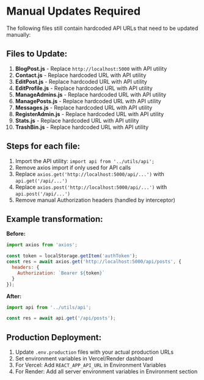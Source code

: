 # Manual Updates Required

The following files still contain hardcoded API URLs that need to be updated manually:

## Files to Update:

1. **BlogPost.js** - Replace `http://localhost:5000` with API utility
2. **Contact.js** - Replace hardcoded URL with API utility
3. **EditPost.js** - Replace hardcoded URL with API utility
4. **EditProfile.js** - Replace hardcoded URL with API utility
5. **ManageAdmins.js** - Replace hardcoded URL with API utility
6. **ManagePosts.js** - Replace hardcoded URL with API utility
7. **Messages.js** - Replace hardcoded URL with API utility
8. **RegisterAdmin.js** - Replace hardcoded URL with API utility
9. **Stats.js** - Replace hardcoded URL with API utility
10. **TrashBin.js** - Replace hardcoded URL with API utility

## Steps for each file:

1. Import the API utility: `import api from '../utils/api';`
2. Remove axios import if only used for API calls
3. Replace `axios.get('http://localhost:5000/api/...')` with `api.get('/api/...')`
4. Replace `axios.post('http://localhost:5000/api/...')` with `api.post('/api/...')`
5. Remove manual Authorization headers (handled by interceptor)

## Example transformation:

**Before:**
```javascript
import axios from 'axios';

const token = localStorage.getItem('authToken');
const res = await axios.get('http://localhost:5000/api/posts', {
  headers: {
    Authorization: `Bearer ${token}`
  }
});
```

**After:**
```javascript
import api from '../utils/api';

const res = await api.get('/api/posts');
```

## Production Deployment:

1. Update `.env.production` files with your actual production URLs
2. Set environment variables in Vercel/Render dashboard
3. For Vercel: Add `REACT_APP_API_URL` in Environment Variables
4. For Render: Add all server environment variables in Environment section
